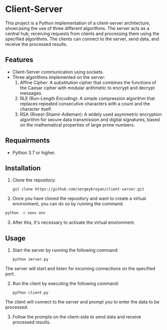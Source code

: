 # Client-Server

This project is a Python implementation of a client-server architecture, showcasing the use of three different algorithms. The server acts as a central hub, receiving requests from clients and processing them using the specified algorithms. The clients can connect to the server, send data, and receive the processed results.

## Features

- Client-Server communication using sockets.
- Three algorithms implemented on the server:
  1. Affine Cipher: A substitution cipher that combines the functions of the Caesar cipher with modular arithmetic to encrypt and decrypt messages.
  2. RLE (Run-Length Encoding): A simple compression algorithm that replaces repeated consecutive characters with a count and the character itself.
  3. RSA (Rivest-Shamir-Adleman): A widely used asymmetric encryption algorithm for secure data transmission and digital signatures, based on the mathematical properties of large prime numbers.

## Requairments

- Python 3.7 or higher.


## Installation

1. Clone the repository:

   ```shell
   git clone https://github.com/sergeykroyan/client-server.git

2. Once you have cloned the repository and want to create a virtual environment, you can do so by running the command.
```sh
python -m venv env
```
3. After this, it's necessary to activate the virtual environment.

## Usage

1. Start the server by running the following command:

   ```shell
   python server.py
   
  The server will start and listen for incoming connections on the specified port.

2. Run the client by executing the following command:
   ```shell
   python client.py
  The client will connect to the server and prompt you to enter the data to be processed.

3. Follow the prompts on the client-side to send data and receive processed results.

